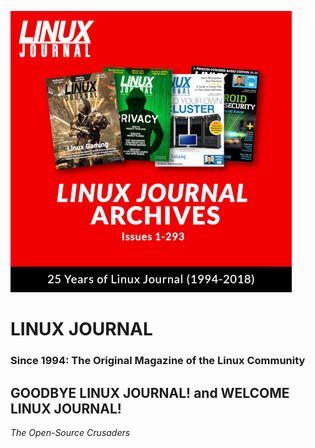 ![LINUX JOURNAL Since 1994: The Original Magazine of the Linux Community - ARCHIVE](https://raw.githubusercontent.com/acastroy/linuxjournal/master/Publications/1994-2018/images/CD_Index.png)

# LINUX JOURNAL
### Since 1994: The Original Magazine of the Linux Community

## GOODBYE LINUX JOURNAL! and WELCOME LINUX JOURNAL!
_The Open-Source Crusaders_
